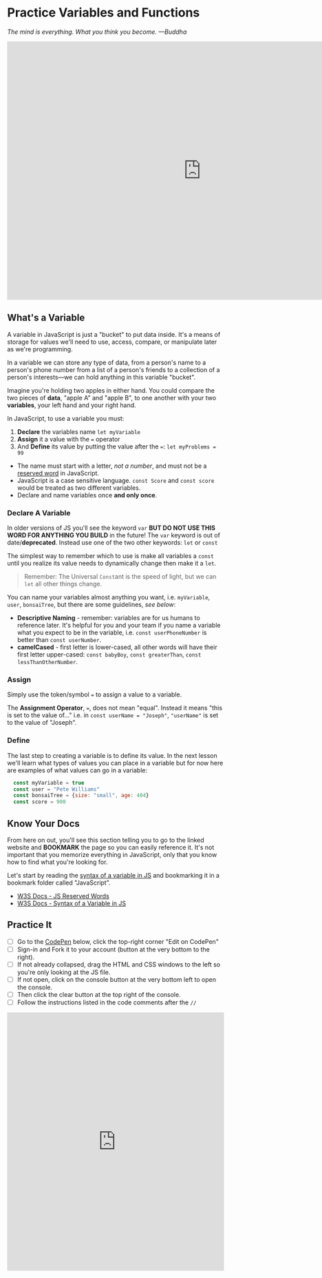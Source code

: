 # Practice Variables and Functions

*The mind is everything. What you think you become. —Buddha*

<iframe src="https://player.vimeo.com/video/377416059" width="900" height="600" frameborder="0" allow="autoplay; fullscreen" allowfullscreen></iframe>

## What's a Variable

A variable in JavaScript is just a "bucket" to put data inside. It's a means of storage for values we'll need to use, access, compare, or manipulate later as we're programming.

In a variable we can store any type of data, from a person's name to a person's phone number from a list of a person's friends to a collection of a person's interests—we can hold anything in this variable "bucket".

Imagine you're holding two apples in either hand. You could compare the two pieces of **data**, "apple A" and "apple B", to one another with your two **variables**, your left hand and your right hand.

In JavaScript, to use a variable you must:

1. **Declare** the variables name `let myVariable`
2. **Assign** it a value with the `=` operator
3. And **Define** its value by putting the value after the `=`: `let myProblems = 99`

* The name must start with a letter, *not a number*, and must not be a [reserved word](https://www.w3schools.com/js/js_reserved.asp) in JavaScript.
* JavaScript is a case sensitive language. `const Score` and `const score` would be treated as two different variables.
* Declare and name variables once **and only once**.

### Declare A Variable

In older versions of JS you'll see the keyword `var` **BUT DO NOT USE THIS WORD FOR ANYTHING YOU BUILD** in the future! The `var` keyword is out of date/**deprecated**. Instead use one of the two other keywords: `let` or `const`

The simplest way to remember which to use is make all variables a `const` until you realize its value needs to dynamically change then make it a `let`. 

  > Remember: The Universal `Const`ant is the speed of light, but we can `let` all other things change.

You can name your variables almost anything you want, i.e. `myVariable`, `user`, `bonsaiTree`, but there are some guidelines, *see below*:

* **Descriptive Naming** - remember: variables are for us humans to reference later. It's helpful for you and your team if you name a variable what you expect to be in the variable, i.e. `const userPhoneNumber` is better than `const userNumber`.
* **camelCased** - first letter is lower-cased, all other words will have their first letter upper-cased: `const babyBoy`, `const greaterThan`, `const lessThanOtherNumber`.

### Assign

Simply use the token/symbol `=` to assign a value to a variable.

The **Assignment Operator**, `=`, does not mean "equal". Instead it means "this is set to the value of..." i.e. in `const userName = "Joseph"`, `"userName"` is set to the value of "Joseph".

### Define

The last step to creating a variable is to define its value. In the next lesson we'll learn what types of values you can place in a variable but for now here are examples of what values can go in a variable:

```javascript
  const myVariable = true
  const user = "Pete Williams"
  const bonsaiTree = {size: "small", age: 404}
  const score = 900
```

## Know Your Docs

From here on out, you'll see this section telling you to go to the linked website and **BOOKMARK** the page so you can easily reference it. It's not important that you memorize everything in JavaScript, only that you know how to find what you're looking for.

Let's start by reading the [syntax of a variable in JS](https://www.w3schools.com/js/js_syntax.asp) and bookmarking it in a bookmark folder called "JavaScript".

* [W3S Docs - JS Reserved Words](https://www.w3schools.com/js/js_reserved.asp)
* [W3S Docs - Syntax of a Variable in JS](https://www.w3schools.com/js/js_syntax.asp)

## Practice It

- [ ] Go to the [CodePen](https://codepen.io/austincoding/embed/eYmRdZB?height=265&theme-id=dark&default-tab=js,result) below, click the top-right corner "Edit on CodePen"
- [ ] Sign-in and Fork it to your account (button at the very bottom to the right).
- [ ] If not already collapsed, drag the HTML and CSS windows to the left so you're only looking at the JS file.
- [ ] If not open, click on the console button at the very bottom left to open the console.
- [ ] Then click the clear button at the top right of the console.
- [ ] Follow the instructions listed in the code comments after the `//`

<iframe height="600" style="width: 100%;" scrolling="no" title="Variable&amp;DataTypesPractice" src="https://codepen.io/austincoding/embed/eYmRdZB?height=265&theme-id=dark&default-tab=js,result" frameborder="no" allowtransparency="true" allowfullscreen="true" loading="lazy">
  See the Pen <a href='https://codepen.io/austincoding/pen/eYmRdZB'>Variable&amp;DataTypesPractice</a> by Austin Coding Academy
  (<a href='https://codepen.io/austincoding'>@austincoding</a>) on <a href='https://codepen.io'>CodePen</a>.
</iframe>
